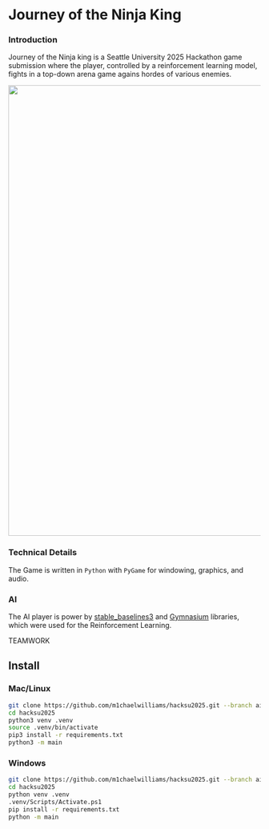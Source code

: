 # Journey of the Ninja King

### Introduction

Journey of the Ninja king is a Seattle University 2025 Hackathon game submission where the player, controlled by a reinforcement learning model,
fights in a top-down arena game agains hordes of various enemies.

<image src="images/ReadMeImage.png" width=900>

### Technical Details

The Game is written in ```Python``` with ```PyGame``` for windowing, graphics, and audio.

### AI

The AI player is power by [stable_baselines3](https://stable-baselines3.readthedocs.io/en/master/) and [Gymnasium](https://gymnasium.farama.org/)  libraries, which were used for the Reinforcement Learning.

TEAMWORK

## Install

### Mac/Linux

```bash
git clone https://github.com/m1chaelwilliams/hacksu2025.git --branch ai
cd hacksu2025
python3 venv .venv
source .venv/bin/activate
pip3 install -r requirements.txt
python3 -m main
```

### Windows

```bash
git clone https://github.com/m1chaelwilliams/hacksu2025.git --branch ai
cd hacksu2025
python venv .venv
.venv/Scripts/Activate.ps1
pip install -r requirements.txt
python -m main
```
